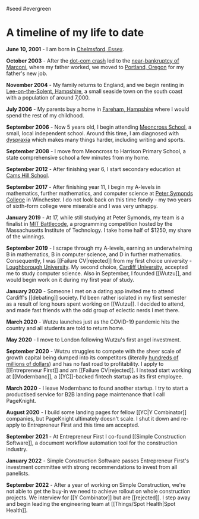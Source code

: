 #seed #evergreen 
# A timeline of my life to date

**June 10, 2001** - I am born in [Chelmsford, Essex](https://en.wikipedia.org/wiki/Chelmsford).

**October 2003** - After the [dot-com crash](https://en.wikipedia.org/wiki/Dot-com_bubble) led to the [near-bankruptcy of Marconi](https://www.theguardian.com/business/2002/aug/29/uknews), where my father worked, we moved to [Portland, Oregon](https://en.wikipedia.org/wiki/Portland,_Oregon) for my father's new job.

**November 2004** - My family returns to England, and we begin renting in [Lee-on-the-Solent, Hampshire](https://en.wikipedia.org/wiki/Lee-on-the-Solent), a small seaside town on the south coast with a population of around 7,000.

**July 2006** - My parents buy a home in [Fareham, Hampshire](https://en.wikipedia.org/wiki/Fareham) where I would spend the rest of my childhood.

**September 2006** - Now 5 years old, I begin attending [Meoncross School](https://en.wikipedia.org/wiki/Meoncross_School), a small, local independent school. Around this time, I am diagnosed with [dyspraxia](https://en.wikipedia.org/wiki/Developmental_coordination_disorder) which makes many things harder, including writing and sports.

**September 2008** - I move from Meoncross to Harrison Primary School, a state comprehensive school a few minutes from my home. 

**September 2012** - After finishing year 6, I start secondary education at [Cams Hill School](https://en.wikipedia.org/wiki/Cams_Hill_School).

**September 2017** - After finishing year 11, I begin my A-levels in mathematics, further mathematics, and computer science at [Peter Symonds College](https://en.wikipedia.org/wiki/Peter_Symonds_College) in Winchester. I do not look back on this time fondly - my two years of sixth-form college were miserable and I was very unhappy.

**January 2019** - At 17, while still studying at Peter Symonds, my team is a finalist in [MIT Battlecode](https://battlecode.org/), a programming competition hosted by the Massachusetts Institute of Technology. I take home half of $1250, my share of the winnings.

**September 2019** - I scrape through my A-levels, earning an underwhelming B in mathematics, B in computer science, and D in further mathematics. Consequently, I was [[Failure CV|rejected]] from my first choice university - [Loughborough University](https://en.wikipedia.org/wiki/Loughborough_University). My second choice, [Cardiff University](https://en.wikipedia.org/wiki/Cardiff_University), accepted me to study computer science. Also in September, I founded [[Wutzu]], and would begin work on it during my first year of study.

**January 2020** - Someone I met on a dating app invited me to attend Cardiff's [[debating]] society. I'd been rather isolated in my first semester as a result of long hours spent working on [[Wutzu]]. I decided to attend, and made fast friends with the odd group of eclectic nerds I met there. 

**March 2020** - Wutzu launches just as the COVID-19 pandemic hits the country and all students are told to return home.

**May 2020** - I move to London following Wutzu's first angel investment.

**September 2020** - Wutzu struggles to compete with the sheer scale of growth capital being dumped into its competitors (literally [hundreds of millions of dollars](https://techcrunch.com/2020/10/08/gopuff-funding/)) and has no fast road to profitability. I apply to [[Entrepreneur First]] and am [[Failure CV|rejected]]. I instead start working at [[Modernbanc]], a [[YC]]-backed fintech startup as its first employee.

**March 2020** - I leave Modernbanc to found another startup. I try to start a productised service for B2B landing page maintenance that I call PageKnight.

**August 2020** - I build some landing pages for fellow [[YC|Y Combinator]] companies, but PageKnight ultimately doesn't scale. I shut it down and re-apply to Entrepreneur First and this time am accepted.

**September 2021** - At Entrepreneur First I co-found [[Simple Construction Software]], a document workflow automation tool for the construction industry.

**January 2022** - Simple Construction Software passes Entrepreneur First's investment committee with strong recommendations to invest from all panelists.

**September 2022** - After a year of working on Simple Construction, we're not able to get the buy-in we need to achieve rollout on whole construction projects. We interview for [[Y Combinator]] but are [[rejected]]. I step away and begin leading the engineering team at [[Things/Spot Health|Spot Health]].




